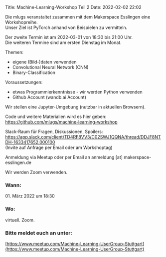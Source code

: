 Title: Machine-Learning-Workshop Teil 2
Date: 2022-02-02 22:02

Die mlugs veranstaltet zusammen mit dem Makerspace Esslingen eine Workshopreihe.  
Unser Ziel ist PyTorch anhand von Beispielen zu vermitteln.

Der zweite Termin ist am 2022-03-01 von 18:30 bis 21:00 Uhr.  
Die weiteren Termine sind am ersten Dienstag im Monat.

Themen:

- eigene (Bild-)daten verwenden
- Convolutional Neural Network (CNN)
- Binary-Classification

Voraussetzungen:

- etwas Programmierkenntnisse - wir werden Python verwenden
- Github Account (wandb.ai Account)

Wir stellen eine Jupyter-Umgebung (nutzbar in aktuellen Browsern).

Code und weitere Materialien wird es hier geben: <https://github.com/mlugs/machine-learning-workshop>

Slack-Raum für Fragen, Diskussionen, Spoilers:  
<https://app.slack.com/client/TD4RF8VV3/C02SWJ1QQNA/thread/DDJF8NTDH-1633417652.000100>  
(Invite auf Anfrage per Email oder am Workshoptag)

Anmeldung via Meetup oder per Email an anmeldung [at] makerspace-esslingen.de

Wir werden Zoom verwenden.

### Wann:

<p>01. März 2022 um 18:30</p>  

### Wo:

virtuell. Zoom.

### Bitte meldet euch an unter:
[https://www.meetup.com/Machine-Learning-UserGroup-Stuttgart](https://www.meetup.com/Machine-Learning-UserGroup-Stuttgart)

